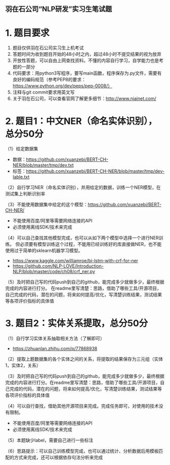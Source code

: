 羽在石公司“NLP研发”实习生笔试题
-------


# 1. 题目要求

1. 题目仅供羽在石公司实习生上机考试
2. 答题时间为收到题目开始的48小时之内，超过48小时不提交结果的视为放弃
3. 开放性答题，可以自由上网查找资料。不懂的内容自行学习，自学能力也是考题的一部分
4. 代码要求：用python3写程序，要写main函数，程序保存为.py文件，需要有良好的编码规范（参考PEP8的要求：https://www.python.org/dev/peps/pep-0008/）
5. 注释与git commit要求用英文写
6. 关于羽在石公司，可以查看官网了解更多细节：http://www.njainet.com/


# 2. 题目1：中文NER（命名实体识别），总分50分

（1）给定数据集
 * 数据：https://github.com/xuanzebi/BERT-CH-NER/blob/master/tmp/dev.txt
 * 标签：https://github.com/xuanzebi/BERT-CH-NER/blob/master/tmp/dev-lable.txt

（2）自行学习NER（命名实体识别），并用给定的数据，训练一个NER模型，在测试集上判断识别率

（3）不能使用数据集中给定的这个模型：https://github.com/xuanzebi/BERT-CH-NER/
* 不能使用百度/阿里等需要网络连接的API
* 必须使用离线SDK/技术来完成

（4）可以自己查找其他模型完成，也可以从如下两个模型中选择一个进行NER训练。
但必须要有模型训练这个过程，不能用已经训练好的库直接做NER，也不能使用过于简单的sklearn机器学习模型。
* https://www.kaggle.com/williamroe/bi-lstm-with-crf-for-ner
* https://github.com/NLP-LOVE/Introduction-NLP/blob/master/code/ch08/crf_ner.py

（5）及时把自己写的代码push到自己的github，能完成多少就做多少，最终根据完成的内容进行打分。
在readme里写清楚：思路，借助了哪些工具/开源项目，自己完成的代码，潜在的问题，将来如何提高/优化，写清楚训练结果，测试结果等各项评价指标的具体值


# 3. 题目2：实体关系提取，总分50分

（1）自行学习实体关系抽取相关方法（了解即可）
* https://zhuanlan.zhihu.com/p/77868938

（2）提取上题数据集的各个实体之间的关系，将提取的结果保存为三元组（实体1，实体2，关系）

（3）及时把自己写的代码push到自己的github，能完成多少就做多少，最终根据完成的内容进行打分。在readme里写清楚：思路，借助了哪些工具/开源项目，自己完成的代码，潜在的问题，将来如何提高/优化，写清楚训练结果，测试结果等各项评价指标的具体值

（4）可以自行查找，借助其他开源项目来完成。完成任务即可，对使用的技术没有限制。
* 不能使用百度/阿里等需要网络连接的API
* 必须使用离线SDK/技术来完成

（5）本题缺少label，需要自己进行一些标注

（6）思路提示：可以自己训练模型完成，也可以通过统计、分析数据后用模板匹配的方式来完成，还可以根据依存句法分析来完成




